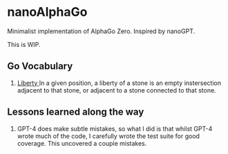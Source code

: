 # nanoAlphaGo
Minimalist implementation of AlphaGo Zero. Inspired by nanoGPT.

This is WIP.

## Go Vocabulary
1. <u> Liberty </u> In a given position, a liberty of a stone is an empty instersection adjacent to that stone, or adjacent to a stone connected to that stone.

## Lessons learned along the way
1. GPT-4 does make subtle mistakes, so what I did is that whilst GPT-4 wrote
   much of the code, I carefully wrote the test suite for good coverage. This
uncovered a couple mistakes.
